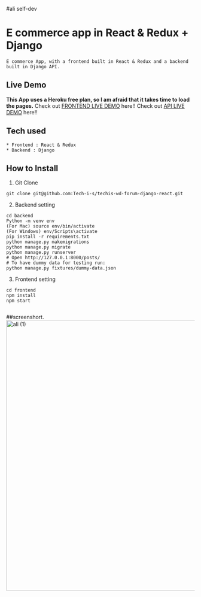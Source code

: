 #ali self-dev

# E commerce app in React & Redux + Django
```
E commerce App, with a frontend built in React & Redux and a backend built in Django API.
```
## Live Demo
**This App uses a Heroku free plan, so I am afraid that it takes time to load the pages.**
Check out [FRONTEND LIVE DEMO](https://ali-cooltees-frontend.herokuapp.com/) here!!
Check out [API LIVE DEMO](https://alii-backend.herokuapp.com/) here!!
## Tech used
```
* Frontend : React & Redux
* Backend : Django
```
## How to Install
1. Git Clone
```
git clone git@github.com:Tech-i-s/techis-wd-forum-django-react.git
```
2. Backend setting
```
cd backend
Python -m venv env
(For Mac) source env/bin/activate
(For Windows) env/Scripts\activate
pip install -r requirements.txt
python manage.py makemigrations
python manage.py migrate
python manage.py runserver
# Open http://127.0.0.1:8000/posts/
# To have dummy data for testing run:
python manage.py fixtures/dummy-data.json
```
3. Frontend setting
```
cd frontend
npm install
npm start


```
##screenshort. <img width="723" alt="ali (1)" src="https://user-images.githubusercontent.com/100500216/184456401-3560bade-c173-49c5-b625-4ec652fe887f.png">

